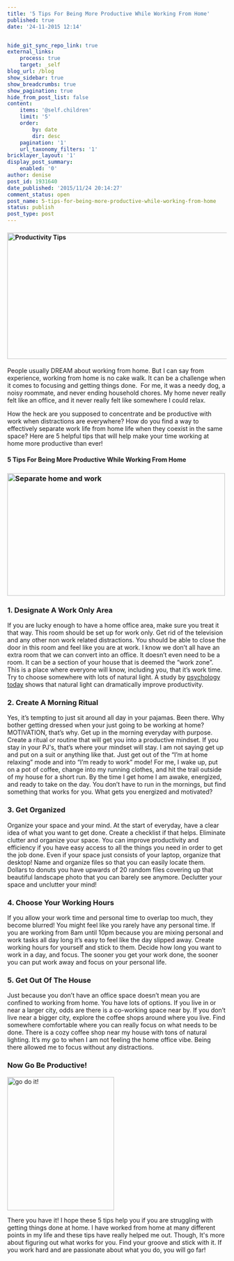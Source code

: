 ```yaml
---
title: '5 Tips For Being More Productive While Working From Home'
published: true
date: '24-11-2015 12:14'


hide_git_sync_repo_link: true
external_links:
    process: true
    target: _self
blog_url: /blog
show_sidebar: true
show_breadcrumbs: true
show_pagination: true
hide_from_post_list: false
content:
    items: '@self.children'
    limit: '5'
    order:
        by: date
        dir: desc
    pagination: '1'
    url_taxonomy_filters: '1'
bricklayer_layout: '1'
display_post_summary:
    enabled: '0'
author: denise
post_id: 1931640
date_published: '2015/11/24 20:14:27'
comment_status: open
post_name: 5-tips-for-being-more-productive-while-working-from-home
status: publish
post_type: post
---
```


<h4><img class="aligncenter wp-image-1931725" src="https://printaura.com/wp-content/uploads/2015/11/productivity-tips-1024x480.jpg" alt="Productivity Tips" width="619" height="290" /></h4>
People usually DREAM about working from home. But I can say from experience, working from home is no cake walk. It can be a challenge when it comes to focusing and getting things done.  For me, it was a needy dog, a noisy roommate, and never ending household chores. My home never really felt like an office, and it never really felt like somewhere I could relax.

How the heck are you supposed to concentrate and be productive with work when distractions are everywhere? How do you find a way to effectively separate work life from home life when they coexist in the same space? Here are 5 helpful tips that will help make your time working at home more productive than ever!
<h4>5 Tips For Being More Productive While Working From Home</h4>
<h3><img class="aligncenter wp-image-1931740 size-full" src="https://printaura.com/wp-content/uploads/2015/11/tumblr_nkszv2J6U01ssvnogo1_500.gif" alt="Separate home and work" width="500" height="281" /></h3>
<h3>1. Designate A Work Only Area</h3>
If you are lucky enough to have a home office area, make sure you treat it that way. This room should be set up for work only. Get rid of the television and any other non work related distractions. You should be able to close the door in this room and feel like you are at work. I know we don’t all have an extra room that we can convert into an office. It doesn’t even need to be a room. It can be a section of your house that is deemed the “work zone”. This is a place where everyone will know, including you, that it’s work time. Try to choose somewhere with lots of natural light. A study by <a href="https://www.psychologytoday.com/blog/the-athletes-way/201306/exposure-natural-light-improves-workplace-performance">psychology today</a> shows that natural light can dramatically improve productivity.
<h3>2. Create A Morning Ritual</h3>
Yes, it’s tempting to just sit around all day in your pajamas. Been there. Why bother getting dressed when your just going to be working at home? MOTIVATION, that’s why. Get up in the morning everyday with purpose. Create a ritual or routine that will get you into a productive mindset. If you stay in your PJ's, that’s where your mindset will stay. I am not saying get up and put on a suit or anything like that. Just get out of the “I’m at home relaxing” mode and into “I’m ready to work” mode! For me, I wake up, put on a pot of coffee, change into my running clothes, and hit the trail outside of my house for a short run. By the time I get home I am awake, energized, and ready to take on the day. You don’t have to run in the mornings, but find something that works for you. What gets you energized and motivated?
<h3>3. Get Organized</h3>
Organize your space and your mind. At the start of everyday, have a clear idea of what you want to get done. Create a checklist if that helps. Eliminate clutter and organize your space. You can improve productivity and efficiency if you have easy access to all the things you need in order to get the job done. Even if your space just consists of your laptop, organize that desktop! Name and organize files so that you can easily locate them. Dollars to donuts you have upwards of 20 random files covering up that beautiful landscape photo that you can barely see anymore. Declutter your space and unclutter your mind!
<h3>4. Choose Your Working Hours</h3>
If you allow your work time and personal time to overlap too much, they become blurred! You might feel like you rarely have any personal time. If you are working from 8am until 10pm because you are mixing personal and work tasks all day long it’s easy to feel like the day slipped away. Create working hours for yourself and stick to them. Decide how long you want to work in a day, and focus. The sooner you get your work done, the sooner you can put work away and focus on your personal life.
<h3>5. Get Out Of The House</h3>
Just because you don’t have an office space doesn’t mean you are confined to working from home. You have lots of options. If you live in or near a larger city, odds are there is a co-working space near by. If you don’t live near a bigger city, explore the coffee shops around where you live. Find somewhere comfortable where you can really focus on what needs to be done. There is a cozy coffee shop near my house with tons of natural lighting. It’s my go to when I am not feeling the home office vibe. Being there allowed me to focus without any distractions.
<h3>Now Go Be Productive!</h3>
<img class="aligncenter size-full wp-image-1931787" src="https://printaura.com/wp-content/uploads/2015/11/anigif_optimized-2439-1426040691-1.gif" alt="go do it!" width="245" height="306" />

There you have it! I hope these 5 tips help you if you are struggling with getting things done at home. I have worked from home at many different points in my life and these tips have really helped me out. Though, It's more about figuring out what works for you. Find your groove and stick with it. If you work hard and are passionate about what you do, you will go far!

&nbsp;